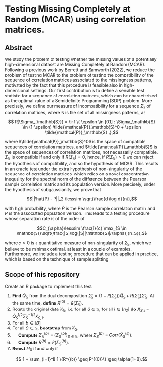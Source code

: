 # Testing Missing Completely at Random (MCAR) using correlation matrices. 
 ## Abstract
 We study the problem of testing whether the missing values of a potentially high-dimensional dataset are Missing Completely at Random (MCAR). Following a previous work by Berrett and Samworth (2022), we reduce the problem of testing MCAR to the problem of testing the compatibility of the sequence of correlation matrices associated to the missingness patterns, motivated by the fact that this procedure is feasible also in high-dimensional settings. Our first contribution is to define a sensible test statistic for a sequence of correlation matrices, which can be characterised as the optimal value of a Semidefinite Programming (SDP) problem. More precisely, we define our measure of incompatibility for a sequence $`\Sigma_{\mathbb{S}}`$ of correlation matrices, where $`\mathbb{S}`$ is the set of all missingness patterns, as 
```math
     R(\Sigma_{\mathbb{S}})  = \inf \{ \epsilon \in [0,1] : \Sigma_\mathbb{S} \in (1-\epsilon) \tilde{\mathcal{P}}_\mathbb{S}^0 + \epsilon \tilde{\mathcal{P}}_\mathbb{S} \},
```
where $`\tilde{\mathcal{P}}_\mathbb{S}^0`$ is the space of compatible sequences of correlation matrices, and $`\tilde{\mathcal{P}}_\mathbb{S}`$ is the space of sequences of correlation matrices, not necessarily compatible. $`\Sigma_{\mathbb{S}}`$ is compatible if and only if $`R(\Sigma_{\mathbb{S}}) = 0`$, hence, if $`R(\Sigma_{\mathbb{S}}) > 0`$ we can reject the hypothesis of compatibility, and so the hypothesis of MCAR. This results in an oracle test under the extra hypothesis of non-singularity of the sequence of correlation matrices, which relies on a novel concentration inequality for the spectral norm of the difference between the Pearson sample correlation matrix and its population version. More precisely, under the hypothesis of subgaussianity, we prove that 
```math
||\hat{P} - P||_2 \lesssim \sqrt{\frac{d \log d}{n}},
```
with high probability, where $\hat{P}$ is the Pearson sample correlation matrix and $P$ is the associated population version. This leads to a testing procedure whose separation rate is of the order of 
```math
C_{\alpha}\lesssim \frac{1}{c} \max_{S \in \mathbb{S}}\sqrt{\frac{|S|\log(|S||\mathbb{S}|/\alpha)}{n_S}},
```
where $`c > 0`$ is a quantitative measure of non-singularity of $`\Sigma_\mathbb{S}`$,
which we believe to be minimax optimal, at least in a couple of examples. Furthermore, we include a testing procedure that can be applied in practice, which is based on the technique of sample splitting. 

## Scope of this repository
Create an R package to implement this test. 


1. **Find** $`\hat{Q}_\mathbb{S}`$ from the dual decomposition $`\hat{\Sigma}_\mathbb{S} = (1-R(\hat{\Sigma}_\mathbb{S}))\hat{Q}_\mathbb{S} + R(\hat{\Sigma}_\mathbb{S})\hat{\Sigma}'_\mathbb{S}`$. At the same time, **define** $`R^{(0)} = R(\hat{\Sigma}_\mathbb{S})`$.
2. Rotate the original data $`X_\mathbb{S}`$, i.e. for all $`S \in \mathbb{S}`$, for all $`i \in [n_S]`$ **do** $`\tilde{X}_{S,i} = \hat{Q}_S^{1/2}\hat{\Sigma}_S^{-1/2}X_{S,i}`$.
3. For all $`b \in [B]`$
4.  For all $`S \in \mathbb{S}`$, **bootstrap** from $`\tilde{X}_S`$. 
5.  $`\quad`$ **Compute** $`\Sigma_\mathbb{S}^{(b)} = (\Sigma_S^{(b)})_{S \in \mathbb{S}}`$, where $`\Sigma_S^{(b)} = Corr(\tilde{X}_S^{(b)})`$.
6.  $`\quad`$ **Compute** $`R^{(b)} = R(\Sigma_\mathbb{S}^{(b)})`$.
7. **Reject** $`H_0`$ if and only if
```math
    1 + \sum_{i=1}^B 1 \{R^{(b)} \geq R^{(0)}\} \geq \alpha(1+B).
 ```
